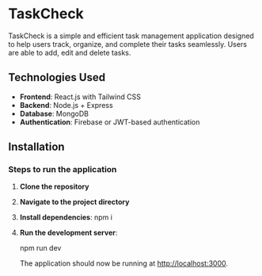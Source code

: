 # TaskCheck

TaskCheck is a simple and efficient task management application designed to help users track, organize, and complete their tasks seamlessly. Users are able to add, edit and delete tasks. 

## Technologies Used
- **Frontend**: React.js with Tailwind CSS
- **Backend**: Node.js + Express 
- **Database**: MongoDB 
- **Authentication**: Firebase or JWT-based authentication 

## Installation

### Steps to run the application

1. **Clone the repository**

2. **Navigate to the project directory**

3. **Install dependencies**:
    npm i 

4. **Run the development server**:

    npm run dev

    The application should now be running at [http://localhost:3000](http://localhost:3000).


